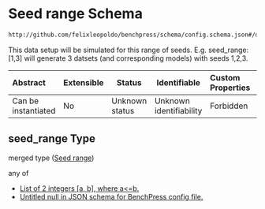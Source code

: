 # Seed range Schema

```txt
http://github.com/felixleopoldo/benchpress/schema/config.schema.json#/definitions/data_setup_dict/properties/seed_range
```

This data setup will be simulated for this range of seeds. E.g. seed_range:[1,3] will generate 3 datsets (and corresponding models) with seeds 1,2,3.


| Abstract            | Extensible | Status         | Identifiable            | Custom Properties | Additional Properties | Access Restrictions | Defined In                                                                  |
| :------------------ | ---------- | -------------- | ----------------------- | :---------------- | --------------------- | ------------------- | --------------------------------------------------------------------------- |
| Can be instantiated | No         | Unknown status | Unknown identifiability | Forbidden         | Allowed               | none                | [config.schema.json\*](../../out/config.schema.json "open original schema") |

## seed_range Type

merged type ([Seed range](config-definitions-data-setup-properties-seed-range.md))

any of

-   [List of 2 integers \[a, b\], where a&lt;=b.](config-definitions-data-setup-properties-seed-range-anyof-list-of-2-integers-a-b-where-ab.md "check type definition")
-   [Untitled null in JSON schema for BenchPress config file.](config-definitions-data-setup-properties-seed-range-anyof-1.md "check type definition")
